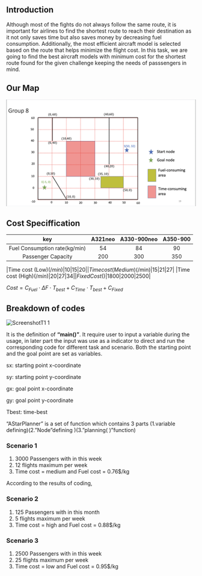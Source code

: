 ## Introduction
Although most of the fights do not always follow the same route, it is important for airlines to find the shortest route to reach their destination as it not only saves time but also saves money by decreasing fuel consumption. Additionally, the most efficient aircraft model is selected based on the route that helps minimize the flight cost. In this task, we are going to find the best aircraft models with minimum cost for the shortest route found for the given challenge keeping the needs of passsengers in mind. 

## Our Map
![Task%201/map.png](https://github.com/Ken11514/AAE2004_t1_GP8/blob/main/images/map.png)

## Cost Speciffication
| key | A321neo | A330-900neo | A350-900|
| :---: | :---: | :---: | :---: |
|Fuel Consumption rate(kg/min)|54|84|90|
|Passenger Capacity|200|300|350|![Screenshot T1 2](https://user-images.githubusercontent.com/116112237/200491442-e117a05f-a5b2-470b-a705-dfc6e9e5bf76.png)

|Time cost (Low)($/min)|10|15|20|
|Time cost (Medium)($/min)|15|21|27|
|Time cost (High)($/min)|20|27|34|
|Fixed Cost($)|1800|2000|2500|

$Cost=C_{Fuel} \cdot \Delta F \cdot T_{best} +C_{Time}\cdot T_{best}+C_{Fixed}$

## Breakdown of codes
![ScreenshotT1 1](https://user-images.githubusercontent.com/116112237/200486556-fa67a1bf-db18-45af-89ea-85db1bedc027.png)

It is the definition of **“main()”**. It require user to input a variable during the usage, in later part the input was use as a indicator to direct and run the corresponding code for different task and scenario.
Both the starting point and the goal point are set as variables.

sx: starting point x-coordinate

sy: starting point y-coordinate

gx: goal point x-coordinate

gy: goal point y-coordinate

Tbest: time-best

“AStarPlanner” is a set of function which contains 3 parts (1.variable defining)(2.”Node”defining )(3.”planning( )”function)


### Scenario 1
1. 3000 Passengers  with in this week
2. 12 flights maximum per week
3. Time cost = medium and Fuel cost = 0.76$/kg

According to the results of coding,

### Scenario 2 
1. 125 Passengers  with in this month
2. 5 flights maximum per week
3. Time cost = high and Fuel cost = 0.88$/kg

### Scenario 3
1. 2500 Passengers  with in this week
2. 25 flights maximum per week
3. Time cost = low and Fuel cost = 0.95$/kg
